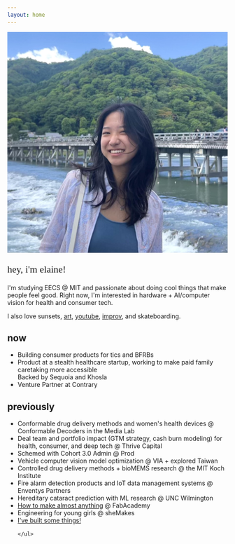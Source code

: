 ```yaml
---
layout: home
---
```


<div class="intro">
    <div class="intro-with-photo">
        <img src="/assets/pics/pfp.jpg" alt="Elaine Liu" class="profile-photo">
        <div class="intro-text">
            <p style="font-family: 'Newsreader', serif; font-size: 22px; color: var(--text-primary); margin-bottom: 20px;">hey, i'm elaine!</p>
            <p>I'm studying <span class="highlight">EECS @ MIT</span> and passionate about doing cool things that make people feel good. Right now, I'm interested in <span class="highlight blue">hardware</span> + <span class="highlight blue">AI/computer vision</span> for health and consumer tech.</p>
            <p>I also love sunsets, <a href="https://www.instagram.com/eggshellsandoil/">art</a>, <a href="https://www.youtube.com/@elainexliu">youtube</a>, <a href="https://www.instagram.com/roadkillbuffet/">improv</a>, and skateboarding.</p>
        </div>
    </div>
</div>

<div class="section">
    <h2 class="section-title">now</h2>
    <ul class="bullet-list">
        <li>Building consumer products for tics and BFRBs</li>
        <li>Product at a stealth healthcare startup, working to make paid family caretaking more accessible
            <div class="sub-item">Backed by Sequoia and Khosla</div>
        </li>
        <li>Venture Partner at Contrary</li>
    </ul>
</div>

<div class="section">
    <h2 class="section-title">previously</h2>
    <ul class="bullet-list">
        <li>Conformable drug delivery methods and women's health devices @ Conformable Decoders in the Media Lab</li>
        <li>Deal team and portfolio impact (GTM strategy, cash burn modeling) for health, consumer, and deep tech @ Thrive Capital</li>
        <li>Schemed with Cohort 3.0 Admin @ Prod</li>
        <li>Vehicle computer vision model optimization @ VIA + explored Taiwan</li>
        <li>Controlled drug delivery methods + bioMEMS research @ the MIT Koch Institute</li>
        <li>Fire alarm detection products and IoT data management systems @ Enventys Partners</li>
        <li>Hereditary cataract prediction with ML research @ UNC Wilmington</li>
        <li><a href="https://fabacademy.org/2020/labs/charlotte/students/elaine-liu/">How to make almost anything</a> @ FabAcademy</li>
        <li>Engineering for young girls @ sheMakes</li>
        <li><a href="https://elainexliu.com/projects.html">I've built some things!</a></li>
    </ul>
</div>

<div class="section">
    <ul class="bullet-list">
        
    </ul>
</div>